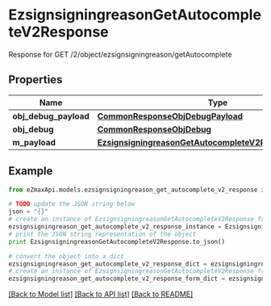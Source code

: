 # EzsignsigningreasonGetAutocompleteV2Response

Response for GET /2/object/ezsignsigningreason/getAutocomplete

## Properties

Name | Type | Description | Notes
------------ | ------------- | ------------- | -------------
**obj_debug_payload** | [**CommonResponseObjDebugPayload**](CommonResponseObjDebugPayload.md) |  | 
**obj_debug** | [**CommonResponseObjDebug**](CommonResponseObjDebug.md) |  | [optional] 
**m_payload** | [**EzsignsigningreasonGetAutocompleteV2ResponseMPayload**](EzsignsigningreasonGetAutocompleteV2ResponseMPayload.md) |  | 

## Example

```python
from eZmaxApi.models.ezsignsigningreason_get_autocomplete_v2_response import EzsignsigningreasonGetAutocompleteV2Response

# TODO update the JSON string below
json = "{}"
# create an instance of EzsignsigningreasonGetAutocompleteV2Response from a JSON string
ezsignsigningreason_get_autocomplete_v2_response_instance = EzsignsigningreasonGetAutocompleteV2Response.from_json(json)
# print the JSON string representation of the object
print EzsignsigningreasonGetAutocompleteV2Response.to_json()

# convert the object into a dict
ezsignsigningreason_get_autocomplete_v2_response_dict = ezsignsigningreason_get_autocomplete_v2_response_instance.to_dict()
# create an instance of EzsignsigningreasonGetAutocompleteV2Response from a dict
ezsignsigningreason_get_autocomplete_v2_response_form_dict = ezsignsigningreason_get_autocomplete_v2_response.from_dict(ezsignsigningreason_get_autocomplete_v2_response_dict)
```
[[Back to Model list]](../README.md#documentation-for-models) [[Back to API list]](../README.md#documentation-for-api-endpoints) [[Back to README]](../README.md)


